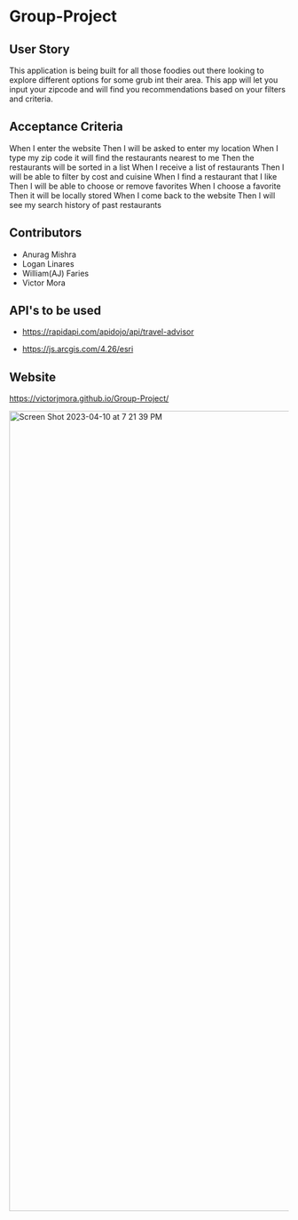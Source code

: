 # Group-Project

## User Story

This application is being built for all those foodies out there looking to explore different options for some grub int their area. This app will let you input your zipcode and will find you recommendations based on your filters and criteria.

## Acceptance Criteria

When I enter the website
Then I will be asked to enter my location
When I type my zip code it will find the restaurants nearest to me
Then the restaurants will be sorted in a list
When I receive a list of restaurants
Then I will be able to filter by cost and cuisine
When I find a restaurant that I like
Then I will be able to choose or remove favorites
When I choose a favorite
Then it will be locally stored
When I come back to the website
Then I will see my search history of past restaurants

## Contributors
- Anurag Mishra
- Logan Linares
- William(AJ) Faries
- Victor Mora

## API's to be used 
- https://rapidapi.com/apidojo/api/travel-advisor

- https://js.arcgis.com/4.26/esri

## Website 
https://victorjmora.github.io/Group-Project/

<img width="1440" alt="Screen Shot 2023-04-10 at 7 21 39 PM" src="https://user-images.githubusercontent.com/124754739/231018432-42ef8061-71fb-4452-b31b-74dae055f1c0.png">
